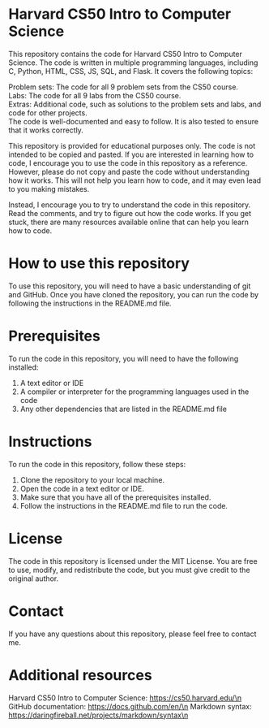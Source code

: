 # Harvard CS50 Intro to Computer Science

This repository contains the code for Harvard CS50 Intro to Computer Science. The code is written in multiple programming languages, including C, Python, HTML, CSS, JS, SQL, and Flask. It covers the following topics:

Problem sets: The code for all 9 problem sets from the CS50 course.  
Labs: The code for all 9 labs from the CS50 course.  
Extras: Additional code, such as solutions to the problem sets and labs, and code for other projects.  
The code is well-documented and easy to follow. It is also tested to ensure that it works correctly.

This repository is provided for educational purposes only. The code is not intended to be copied and pasted. If you are interested in learning how to code, I encourage you to use the code in this repository as a reference. However, please do not copy and paste the code without understanding how it works. This will not help you learn how to code, and it may even lead to you making mistakes.

Instead, I encourage you to try to understand the code in this repository. Read the comments, and try to figure out how the code works. If you get stuck, there are many resources available online that can help you learn how to code.

# How to use this repository
To use this repository, you will need to have a basic understanding of git and GitHub. Once you have cloned the repository, you can run the code by following the instructions in the README.md file.

# Prerequisites
To run the code in this repository, you will need to have the following installed:

1. A text editor or IDE
2. A compiler or interpreter for the programming languages used in the code
3. Any other dependencies that are listed in the README.md file

# Instructions
To run the code in this repository, follow these steps:

1. Clone the repository to your local machine.
2. Open the code in a text editor or IDE.
3. Make sure that you have all of the prerequisites installed.
4. Follow the instructions in the README.md file to run the code.

# License
The code in this repository is licensed under the MIT License. You are free to use, modify, and redistribute the code, but you must give credit to the original author.

# Contact
If you have any questions about this repository, please feel free to contact me.

# Additional resources
Harvard CS50 Intro to Computer Science: https://cs50.harvard.edu/\n
GitHub documentation: https://docs.github.com/en/\n
Markdown syntax: https://daringfireball.net/projects/markdown/syntax\n
